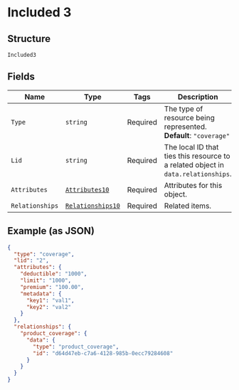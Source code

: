 
# Included 3

## Structure

`Included3`

## Fields

| Name | Type | Tags | Description |
|  --- | --- | --- | --- |
| `Type` | `string` | Required | The type of resource being represented.<br>**Default**: `"coverage"` |
| `Lid` | `string` | Required | The local ID that ties this resource to a related object in `data.relationships`. |
| `Attributes` | [`Attributes10`](../../doc/models/attributes-10.md) | Required | Attributes for this object. |
| `Relationships` | [`Relationships10`](../../doc/models/relationships-10.md) | Required | Related items. |

## Example (as JSON)

```json
{
  "type": "coverage",
  "lid": "2",
  "attributes": {
    "deductible": "1000",
    "limit": "1000",
    "premium": "100.00",
    "metadata": {
      "key1": "val1",
      "key2": "val2"
    }
  },
  "relationships": {
    "product_coverage": {
      "data": {
        "type": "product_coverage",
        "id": "d64d47eb-c7a6-4128-985b-0ecc79284608"
      }
    }
  }
}
```

